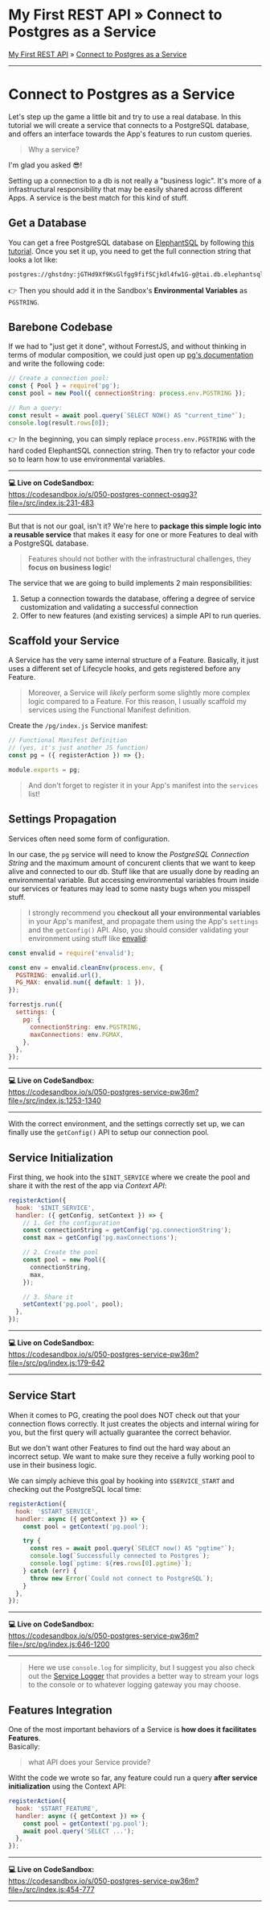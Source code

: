 <h1 class="tutorial-step"><span>My First REST API &raquo;</span> Connect to Postgres as a Service</h1>

[My First REST API](../README.md) &raquo; [Connect to Postgres as a Service](./README.md)

---

# Connect to Postgres as a Service

Let's step up the game a little bit and try to use a real database. In this tutorial we will create a service that connects to a PostgreSQL database, and offers an interface towards the App's features to run custom queries.

> Why a service?

I'm glad you asked 😎!

Setting up a connection to a db is not really a "business logic". It's more of a infrastructural responsibility that may be easily shared across different Apps.
A service is the best match for this kind of stuff.

## Get a Database

You can get a free PostgreSQL database on [ElephantSQL](https://www.elephantsql.com/) by following [this tutorial](https://marcopeg.com/setup-a-free-postgresql-database/). Once you set it up, you need to get the full connection string that looks a lot like:

```bash
postgres://ghstdny:jGTHd9Xf9KsGlfgg9fifSCjkdl4fw1G-g@tai.db.elephantsql.com/ghstdny
```

👉 Then you should add it in the Sandbox's **Environmental Variables** as `PGSTRING`.

## Barebone Codebase

If we had to "just get it done", without ForrestJS, and without thinking in terms of modular composition, we could just open up [pg's documentation](https://node-postgres.com/) and write the following code:

```js
// Create a connection pool:
const { Pool } = require('pg');
const pool = new Pool({ connectionString: process.env.PGSTRING });

// Run a query:
const result = await pool.query(`SELECT NOW() AS "current_time"`);
console.log(result.rows[0]);
```

👉 In the beginning, you can simply replace `process.env.PGSTRING` with the hard coded ElephantSQL connection string. Then try to refactor your code so to learn how to use environmental variables.

---

**💻 Live on CodeSandbox:**  
https://codesandbox.io/s/050-postgres-connect-osqg3?file=/src/index.js:231-483

---

But that is not our goal, isn't it? We're here to **package this simple logic into a reusable service** that makes it easy for one or more Features to deal with a PostgreSQL database.

> Features should not bother with the infrastructural challenges, they **focus on business logic**!

The service that we are going to build implements 2 main responsibilities:

1. Setup a connection towards the database, offering a degree of service customization and validating a successful connection
2. Offer to new features (and existing services) a simple API to run queries.

## Scaffold your Service

A Service has the very same internal structure of a Feature. Basically, it just uses a different set of Lifecycle hooks, and gets registered before any Feature.

> Moreover, a Service will _likely_ perform some slightly more complex logic compared to a Feature. For this reason, I usually scaffold my services using the Functional Manifest definition.

Create the `/pg/index.js` Service manifest:

```js
// Functional Manifest Definition
// (yes, it's just another JS function)
const pg = ({ registerAction }) => {};

module.exports = pg;
```

> And don't forget to register it in your App's manifest into the `services` list!

## Settings Propagation

Services often need some form of configuration.

In our case, the `pg` service will need to know the _PostgreSQL Connection String_ and the maximum amount of concurent clients that we want to keep alive and connected to our db. Stuff like that are usually done by reading an environmental variable. But accessing environmental variables froum inside our services or features may lead to some nasty bugs when you misspell stuff.

> I strongly recommend you **checkout all your environmental variables** in your App's manifest, and propagate them using the App's `settings` and the `getConfig()` API. Also, you should consider validating your environment using stuff like [envalid](https://www.npmjs.com/package/envalid):

```js
const envalid = require('envalid');

const env = envalid.cleanEnv(process.env, {
  PGSTRING: envalid.url(),
  PG_MAX: envalid.num({ default: 1 }),
});

forrestjs.run({
  settings: {
    pg: {
      connectionString: env.PGSTRING,
      maxConnections: env.PGMAX,
    },
  },
});
```

---

**💻 Live on CodeSandbox:**  
https://codesandbox.io/s/050-postgres-service-pw36m?file=/src/index.js:1253-1340

---

With the correct environment, and the settings correctly set up, we can finally use the `getConfig()` API to setup our connection pool.

## Service Initialization

First thing, we hook into the `$INIT_SERVICE` where we create the pool and share it with the rest of the app via _Context API_:

```js
registerAction({
  hook: '$INIT_SERVICE',
  handler: ({ getConfig, setContext }) => {
    // 1. Get the configuration
    const connectionString = getConfig('pg.connectionString');
    const max = getConfig('pg.maxConnections');

    // 2. Create the pool
    const pool = new Pool({
      connectionString,
      max,
    });

    // 3. Share it
    setContext('pg.pool', pool);
  },
});
```

---

**💻 Live on CodeSandbox:**  
https://codesandbox.io/s/050-postgres-service-pw36m?file=/src/pg/index.js:179-642

---

## Service Start

When it comes to PG, creating the pool does NOT check out that your connection flows correctly. It just creates the objects and internal wiring for you, but the first query will actually guarantee the correct behavior.

But we don't want other Features to find out the hard way about an incorrect setup. We want to make sure they receive a fully working pool to use in their business logic.

We can simply achieve this goal by hooking into `$SERVICE_START` and checking out the PostgreSQL local time:

```js
registerAction({
  hook: '$START_SERVICE',
  handler: async ({ getContext }) => {
    const pool = getContext('pg.pool');

    try {
      const res = await pool.query(`SELECT now() AS "pgtime"`);
      console.log(`Successfully connected to Postgres`);
      console.log(`pgtime: ${res.rows[0].pgtime}`);
    } catch (err) {
      throw new Error(`Could not connect to PostgreSQL`);
    }
  },
});
```

---

**💻 Live on CodeSandbox:**  
https://codesandbox.io/s/050-postgres-service-pw36m?file=/src/pg/index.js:646-1200

---

> Here we use `console.log` for simplicity, but I suggest you also check out the [Service Logger](https://github.com/forrestjs/forrestjs/tree/master/packages/service-logger) that provides a better way to stream your logs to the console or to whatever logging gateway you may choose.

## Features Integration

One of the most important behaviors of a Service is **how does it facilitates Features**.  
Basically:

> what API does your Service provide?

Witht the code we wrote so far, any feature could run a query **after service initialization** using the Context API:

```js
registerAction({
  hook: '$START_FEATURE',
  handler: async ({ getContext }) => {
    const pool = getContext('pg.pool');
    await pool.query('SELECT ...');
  },
});
```

---

**💻 Live on CodeSandbox:**  
https://codesandbox.io/s/050-postgres-service-pw36m?file=/src/index.js:454-777

---
